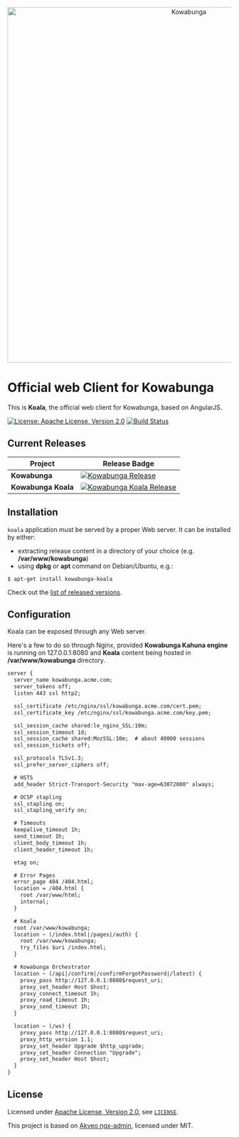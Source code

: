 <p align="center">
  <a href="https://www.kowabunga.cloud/?utm_source=github&utm_medium=logo" target="_blank">
    <picture>
      <source srcset="https://raw.githubusercontent.com/kowabunga-cloud/infographics/master/art/kowabunga-title-white.png" media="(prefers-color-scheme: dark)" />
      <source srcset="https://raw.githubusercontent.com/kowabunga-cloud/infographics/master/art/kowabunga-title-black.png" media="(prefers-color-scheme: light), (prefers-color-scheme: no-preference)" />
      <img src="https://raw.githubusercontent.com/kowabunga-cloud/infographics/master/art/kowabunga-title-black.png" alt="Kowabunga" width="800">
    </picture>
  </a>
</p>

# Official web Client for Kowabunga

This is **Koala**, the official web client for Kowabunga, based on AngularJS.

[![License: Apache License, Version 2.0](https://img.shields.io/badge/License-Apache_2.0-blue.svg)](https://spdx.org/licenses/Apache-2.0.html)
[![Build Status](https://github.com/kowabunga-cloud/koala/actions/workflows/release.yml/badge.svg)](https://github.com/kowabunga-cloud/koala/actions/workflows/release.yml)

## Current Releases

| Project            | Release Badge                                                                                       |
|--------------------|-----------------------------------------------------------------------------------------------------|
| **Kowabunga**           | [![Kowabunga Release](https://img.shields.io/github/v/release/kowabunga-cloud/kowabunga)](https://github.com/kowabunga-cloud/kowabunga/releases) |
| **Kowabunga Koala**     | [![Kowabunga Koala Release](https://img.shields.io/github/v/release/kowabunga-cloud/koala)](https://github.com/kowabunga-cloud/koala/releases) |

## Installation

`koala` application must be served by a proper Web server. It can be installed by either:

- extracting release content in a directory of your choice (e.g. **/var/www/kowabunga**)
- using **dpkg** or **apt** command on Debian/Ubuntu, e.g.:

```console
$ apt-get install kowabunga-koala
```

Check out the [list of released versions](https://github.com/kowabunga-cloud/koala/releases).

## Configuration

Koala can be exposed through any Web server.

Here's a few to do so through Nginx, provided **Kowabunga Kahuna engine** is running on 127.0.0.1:8080 and **Koala** content being hosted in **/var/www/kowabunga** directory.

```html
server {
  server_name kowabunga.acme.com;
  server_tokens off;
  listen 443 ssl http2;

  ssl_certificate /etc/nginx/ssl/kowabunga.acme.com/cert.pem;
  ssl_certificate_key /etc/nginx/ssl/kowabunga.acme.com/key.pem;

  ssl_session_cache shared:le_nginx_SSL:10m;
  ssl_session_timeout 1d;
  ssl_session_cache shared:MozSSL:10m;  # about 40000 sessions
  ssl_session_tickets off;

  ssl_protocols TLSv1.3;
  ssl_prefer_server_ciphers off;

  # HSTS
  add_header Strict-Transport-Security "max-age=63072000" always;

  # OCSP stapling
  ssl_stapling on;
  ssl_stapling_verify on;

  # Timeouts
  keepalive_timeout 1h;
  send_timeout 1h;
  client_body_timeout 1h;
  client_header_timeout 1h;

  etag on;

  # Error Pages
  error_page 404 /404.html;
  location = /404.html {
    root /var/www/html;
    internal;
  }

  # Koala
  root /var/www/kowabunga;
  location ~ (/index.html|/pages|/auth) {
    root /var/www/kowabunga;
    try_files $uri /index.html;
  }

  # Kowabunga Orchestrator
  location ~ (/api|/confirm|/confirmForgotPassword|/latest) {
    proxy_pass http://127.0.0.1:8080$request_uri;
    proxy_set_header Host $host;
    proxy_connect_timeout 1h;
    proxy_read_timeout 1h;
    proxy_send_timeout 1h;
  }

  location ~ (/ws) {
    proxy_pass http://127.0.0.1:8080$request_uri;
    proxy_http_version 1.1;
    proxy_set_header Upgrade $http_upgrade;
    proxy_set_header Connection "Upgrade";
    proxy_set_header Host $host;
  }
}
```

## License

Licensed under [Apache License, Version 2.0](https://opensource.org/license/apache-2-0), see [`LICENSE`](LICENSE).

This project is based on [Akveo ngx-admin](https://github.com/akveo/ngx-admin), licensed under MIT.
